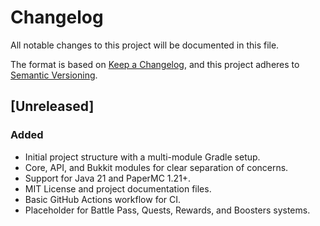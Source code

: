 # Changelog

All notable changes to this project will be documented in this file.

The format is based on [Keep a Changelog](https'://keepachangelog.com/en/1.0.0/),
and this project adheres to [Semantic Versioning](https'://semver.org/spec/v2.0.0.html).

## [Unreleased]

### Added
- Initial project structure with a multi-module Gradle setup.
- Core, API, and Bukkit modules for clear separation of concerns.
- Support for Java 21 and PaperMC 1.21+.
- MIT License and project documentation files.
- Basic GitHub Actions workflow for CI.
- Placeholder for Battle Pass, Quests, Rewards, and Boosters systems.
